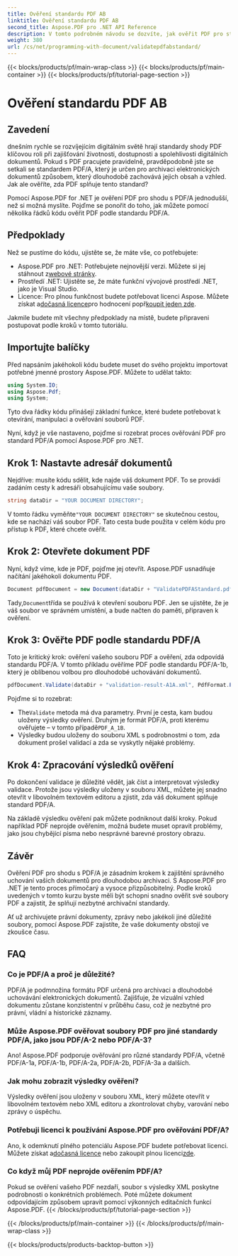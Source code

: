 ```yaml
---
title: Ověření standardu PDF AB
linktitle: Ověření standardu PDF AB
second_title: Aspose.PDF pro .NET API Reference
description: V tomto podrobném návodu se dozvíte, jak ověřit PDF pro standard PDF/A-1b pomocí Aspose.PDF pro .NET. Zajistěte soulad pro dlouhodobou archivaci.
weight: 380
url: /cs/net/programming-with-document/validatepdfabstandard/
---
```


{{< blocks/products/pf/main-wrap-class >}}
{{< blocks/products/pf/main-container >}}
{{< blocks/products/pf/tutorial-page-section >}}

# Ověření standardu PDF AB

## Zavedení

dnešním rychle se rozvíjejícím digitálním světě hrají standardy shody PDF klíčovou roli při zajišťování životnosti, dostupnosti a spolehlivosti digitálních dokumentů. Pokud s PDF pracujete pravidelně, pravděpodobně jste se setkali se standardem PDF/A, který je určen pro archivaci elektronických dokumentů způsobem, který dlouhodobě zachovává jejich obsah a vzhled. Jak ale ověříte, zda PDF splňuje tento standard?

Pomocí Aspose.PDF for .NET je ověření PDF pro shodu s PDF/A jednodušší, než si možná myslíte. Pojďme se ponořit do toho, jak můžete pomocí několika řádků kódu ověřit PDF podle standardu PDF/A. 


## Předpoklady

Než se pustíme do kódu, ujistěte se, že máte vše, co potřebujete:

-  Aspose.PDF pro .NET: Potřebujete nejnovější verzi. Můžete si jej stáhnout z[webové stránky](https://releases.aspose.com/pdf/net/).
- Prostředí .NET: Ujistěte se, že máte funkční vývojové prostředí .NET, jako je Visual Studio.
-  Licence: Pro plnou funkčnost budete potřebovat licenci Aspose. Můžete získat a[dočasná licence](https://purchase.aspose.com/temporary-license/)pro hodnocení popř[koupit jeden zde](https://purchase.aspose.com/buy).

Jakmile budete mít všechny předpoklady na místě, budete připraveni postupovat podle kroků v tomto tutoriálu.

## Importujte balíčky

Před napsáním jakéhokoli kódu budete muset do svého projektu importovat potřebné jmenné prostory Aspose.PDF. Můžete to udělat takto:

```csharp
using System.IO;
using Aspose.Pdf;
using System;
```

Tyto dva řádky kódu přinášejí základní funkce, které budete potřebovat k otevírání, manipulaci a ověřování souborů PDF.

Nyní, když je vše nastaveno, pojďme si rozebrat proces ověřování PDF pro standard PDF/A pomocí Aspose.PDF pro .NET.

## Krok 1: Nastavte adresář dokumentů

Nejdříve: musíte kódu sdělit, kde najde váš dokument PDF. To se provádí zadáním cesty k adresáři obsahujícímu vaše soubory.

```csharp
string dataDir = "YOUR DOCUMENT DIRECTORY";
```

 V tomto řádku vyměňte`"YOUR DOCUMENT DIRECTORY"` se skutečnou cestou, kde se nachází váš soubor PDF. Tato cesta bude použita v celém kódu pro přístup k PDF, které chcete ověřit.

## Krok 2: Otevřete dokument PDF

Nyní, když víme, kde je PDF, pojďme jej otevřít. Aspose.PDF usnadňuje načítání jakéhokoli dokumentu PDF.

```csharp
Document pdfDocument = new Document(dataDir + "ValidatePDFAStandard.pdf");
```

 Tady,`Document`třída se používá k otevření souboru PDF. Jen se ujistěte, že je váš soubor ve správném umístění, a bude načten do paměti, připraven k ověření.

## Krok 3: Ověřte PDF podle standardu PDF/A

Toto je kritický krok: ověření vašeho souboru PDF a ověření, zda odpovídá standardu PDF/A. V tomto příkladu ověříme PDF podle standardu PDF/A-1b, který je oblíbenou volbou pro dlouhodobé uchovávání dokumentů.

```csharp
pdfDocument.Validate(dataDir + "validation-result-A1A.xml", PdfFormat.PDF_A_1B);
```

Pojďme si to rozebrat:
-  The`Validate` metoda má dva parametry. První je cesta, kam budou uloženy výsledky ověření. Druhým je formát PDF/A, proti kterému ověřujete – v tomto případě`PDF_A_1B`.
- Výsledky budou uloženy do souboru XML s podrobnostmi o tom, zda dokument prošel validací a zda se vyskytly nějaké problémy.

## Krok 4: Zpracování výsledků ověření

Po dokončení validace je důležité vědět, jak číst a interpretovat výsledky validace. Protože jsou výsledky uloženy v souboru XML, můžete jej snadno otevřít v libovolném textovém editoru a zjistit, zda váš dokument splňuje standard PDF/A.

Na základě výsledku ověření pak můžete podniknout další kroky. Pokud například PDF neprojde ověřením, možná budete muset opravit problémy, jako jsou chybějící písma nebo nesprávné barevné prostory obrazu.

## Závěr

Ověření PDF pro shodu s PDF/A je zásadním krokem k zajištění správného uchování vašich dokumentů pro dlouhodobou archivaci. S Aspose.PDF pro .NET je tento proces přímočarý a vysoce přizpůsobitelný. Podle kroků uvedených v tomto kurzu byste měli být schopni snadno ověřit své soubory PDF a zajistit, že splňují nezbytné archivační standardy.

Ať už archivujete právní dokumenty, zprávy nebo jakékoli jiné důležité soubory, pomocí Aspose.PDF zajistíte, že vaše dokumenty obstojí ve zkoušce času.

## FAQ

### Co je PDF/A a proč je důležité?
PDF/A je podmnožina formátu PDF určená pro archivaci a dlouhodobé uchovávání elektronických dokumentů. Zajišťuje, že vizuální vzhled dokumentu zůstane konzistentní v průběhu času, což je nezbytné pro právní, vládní a historické záznamy.

### Může Aspose.PDF ověřovat soubory PDF pro jiné standardy PDF/A, jako jsou PDF/A-2 nebo PDF/A-3?
Ano! Aspose.PDF podporuje ověřování pro různé standardy PDF/A, včetně PDF/A-1a, PDF/A-1b, PDF/A-2a, PDF/A-2b, PDF/A-3a a dalších.

### Jak mohu zobrazit výsledky ověření?
Výsledky ověření jsou uloženy v souboru XML, který můžete otevřít v libovolném textovém nebo XML editoru a zkontrolovat chyby, varování nebo zprávy o úspěchu.

### Potřebuji licenci k používání Aspose.PDF pro ověřování PDF/A?
 Ano, k odemknutí plného potenciálu Aspose.PDF budete potřebovat licenci. Můžete získat a[dočasná licence](https://purchase.aspose.com/temporary-license/) nebo zakoupit plnou licenci[zde](https://purchase.aspose.com/buy).

### Co když můj PDF neprojde ověřením PDF/A?
Pokud se ověření vašeho PDF nezdaří, soubor s výsledky XML poskytne podrobnosti o konkrétních problémech. Poté můžete dokument odpovídajícím způsobem upravit pomocí výkonných editačních funkcí Aspose.PDF.
{{< /blocks/products/pf/tutorial-page-section >}}

{{< /blocks/products/pf/main-container >}}
{{< /blocks/products/pf/main-wrap-class >}}

{{< blocks/products/products-backtop-button >}}
